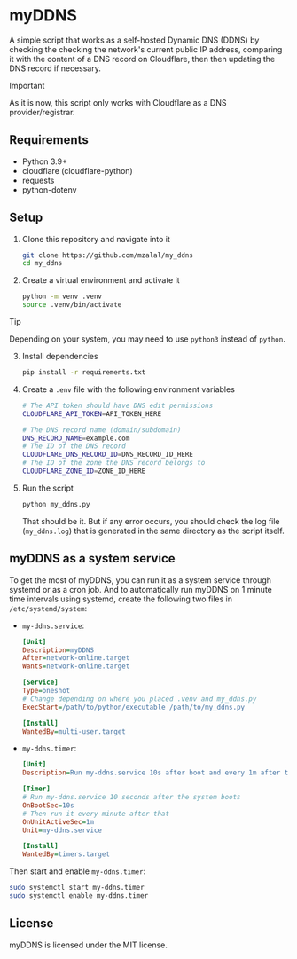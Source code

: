 # myDDNS

A simple script that works as a self-hosted Dynamic DNS (DDNS) by checking the checking the network's current public IP address, comparing it with the content of a DNS record on Cloudflare, then then updating the DNS record if necessary.

> [!IMPORTANT]
> As it is now, this script only works with Cloudflare as a DNS provider/registrar.

## Requirements

- Python 3.9+
- cloudflare (cloudflare-python)
- requests
- python-dotenv

## Setup

1. Clone this repository and navigate into it

   ```sh
   git clone https://github.com/mzalal/my_ddns
   cd my_ddns
   ```

2. Create a virtual environment and activate it

   ```sh
   python -m venv .venv
   source .venv/bin/activate
   ```

> [!TIP]
> Depending on your system, you may need to use `python3` instead of `python`.

3. Install dependencies

   ```sh
   pip install -r requirements.txt
   ```

4. Create a `.env` file with the following environment variables

   ```sh
   # The API token should have DNS edit permissions
   CLOUDFLARE_API_TOKEN=API_TOKEN_HERE

   # The DNS record name (domain/subdomain)
   DNS_RECORD_NAME=example.com
   # The ID of the DNS record
   CLOUDFLARE_DNS_RECORD_ID=DNS_RECORD_ID_HERE
   # The ID of the zone the DNS record belongs to
   CLOUDFLARE_ZONE_ID=ZONE_ID_HERE
   ```

5. Run the script

   ```sh
   python my_ddns.py
   ```

   That should be it. But if any error occurs, you should check the log file (`my_ddns.log`) that is generated in the same directory as the script itself.

## myDDNS as a system service

To get the most of myDDNS, you can run it as a system service through systemd or as a cron job. And to automatically run myDDNS on 1 minute time intervals using systemd, create the following two files in `/etc/systemd/system`:

- `my-ddns.service`:

  ```ini
  [Unit]
  Description=myDDNS
  After=network-online.target
  Wants=network-online.target

  [Service]
  Type=oneshot
  # Change depending on where you placed .venv and my_ddns.py
  ExecStart=/path/to/python/executable /path/to/my_ddns.py

  [Install]
  WantedBy=multi-user.target
  ```

- `my-ddns.timer`:

  ```ini
  [Unit]
  Description=Run my-ddns.service 10s after boot and every 1m after that

  [Timer]
  # Run my-ddns.service 10 seconds after the system boots
  OnBootSec=10s
  # Then run it every minute after that
  OnUnitActiveSec=1m
  Unit=my-ddns.service

  [Install]
  WantedBy=timers.target
  ```

Then start and enable `my-ddns.timer`:

```sh
sudo systemctl start my-ddns.timer
sudo systemctl enable my-ddns.timer
```

## License

myDDNS is licensed under the MIT license.
